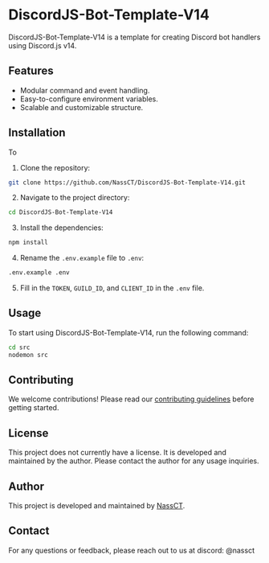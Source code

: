 # DiscordJS-Bot-Template-V14

DiscordJS-Bot-Template-V14 is a template for creating Discord bot handlers using Discord.js v14.

## Features

- Modular command and event handling.
- Easy-to-configure environment variables.
- Scalable and customizable structure.

## Installation

To

1. Clone the repository:

```sh
git clone https://github.com/NassCT/DiscordJS-Bot-Template-V14.git
```

2. Navigate to the project directory:

```sh
cd DiscordJS-Bot-Template-V14
```

3. Install the dependencies:

```sh
npm install
```

4. Rename the `.env.example` file to `.env`:

```sh
.env.example .env
```

5. Fill in the `TOKEN`, `GUILD_ID`, and `CLIENT_ID` in the `.env` file.

## Usage

To start using DiscordJS-Bot-Template-V14, run the following command:

```sh
cd src
nodemon src
```

## Contributing

We welcome contributions! Please read our [contributing guidelines](CONTRIBUTING.md) before getting started.

## License

This project does not currently have a license. It is developed and maintained by the author. 
Please contact the author for any usage inquiries.

## Author

This project is developed and maintained by [NassCT](https://github.com/NassCT).

## Contact

For any questions or feedback, please reach out to us at discord: @nassct
